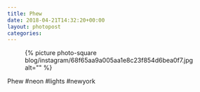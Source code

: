 ```yaml
---
title: Phew
date: 2018-04-21T14:32:20+00:00
layout: photopost
categories:
---
```


<figure class="photo photo--square">
  {% picture photo-square blog/instagram/68f65aa9a005aa1e8c23f854d6bea0f7.jpg alt="" %}
</figure>

Phew
#neon #lights #newyork
